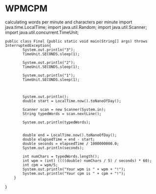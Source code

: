 # WPMCPM
calculating words per minute and characters per minute
import java.time.LocalTime;
	import java.util.Random;
	import java.util.Scanner;
	import java.util.concurrent.TimeUnit;

	public class Final {public static void main(String[] args) throws InterruptedException{
			System.out.println("3");
			TimeUnit.SECONDS.sleep(1);
			
			System.out.println("2");
			TimeUnit.SECONDS.sleep(1);
			
			System.out.println("1");
			TimeUnit.SECONDS.sleep(1);
			
			
			
			System.out.println();
			double start = LocalTime.now().toNanoOfDay();
			
			Scanner scan = new Scanner(System.in);
			String typedWords = scan.nextLine();

			System.out.println(typedWords);
			
			
			double end = LocalTime.now().toNanoOfDay();
			double elapsedTime = end - start;
			double seconds = elapsedTime / 1000000000.0;
			System.out.println(seconds);
			
			int numChars = typedWords.length();
			int wpm = (int) ((((double) numChars / 5) / seconds) * 60);
			int cpm = wpm/5;
			System.out.println("Your wpm is " + wpm + "!");
			System.out.println("Your cpm is " + cpm + "!");
		}
}

